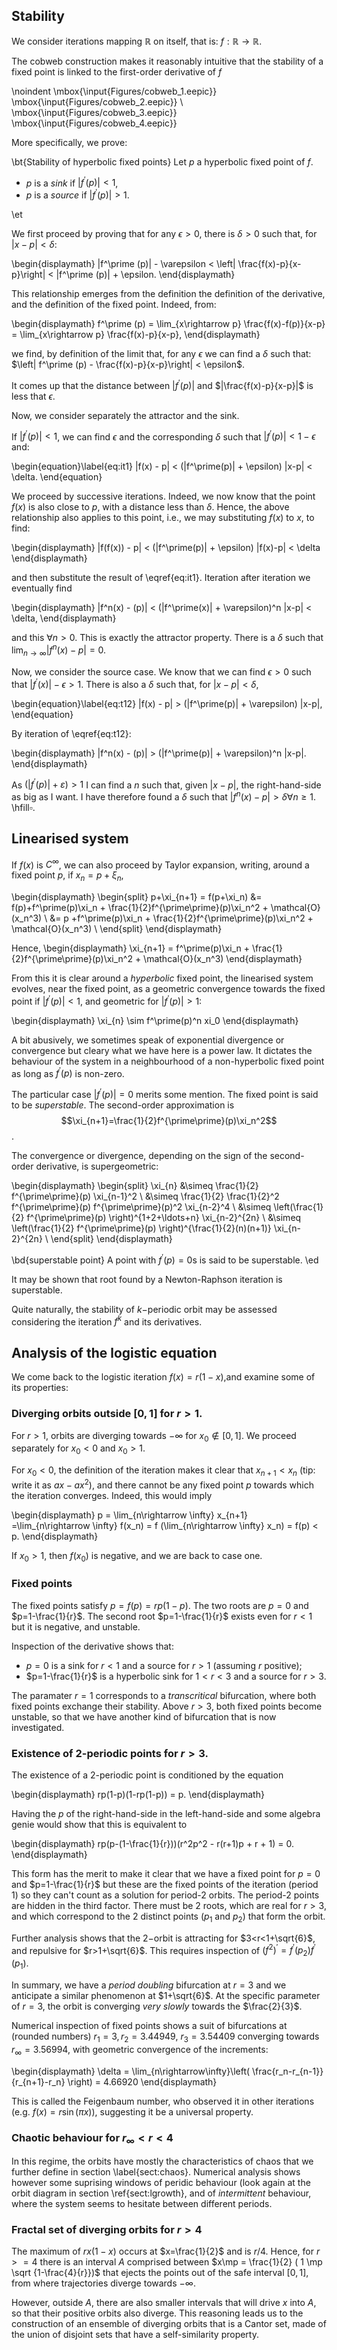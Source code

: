 ## Stability 

We consider iterations mapping $\mathbb{R}$ on itself, that is: $f:\mathbb{R} \rightarrow \mathbb{R}$. 

The cobweb construction makes it reasonably intuitive that the stability of a fixed point is linked to the first-order derivative of $f$

\noindent
\mbox{\input{Figures/cobweb_1.eepic}}
\mbox{\input{Figures/cobweb_2.eepic}} \\
\mbox{\input{Figures/cobweb_3.eepic}}
\mbox{\input{Figures/cobweb_4.eepic}}

More specifically, we prove:

\bt{Stability of hyperbolic fixed points}
Let $p$ a hyperbolic fixed point of $f$.

 - $p$ is a _sink_ if $|f^\prime(p)|<1$, 
 - $p$ is a _source_ if $|f^\prime(p)|>1$. 

\et

We first proceed by proving that for any $\epsilon>0$, there is $\delta >0$ such that, for $|x-p|<\delta$:

\begin{displaymath}
|f^\prime (p)| - \varepsilon < \left| \frac{f(x)-p}{x-p}\right| < |f^\prime (p)| + \epsilon. 
\end{displaymath}

This relationship emerges from the definition the definition of the derivative, and the definition of the fixed point. Indeed, from:

\begin{displaymath}
f^\prime (p) = \lim_{x\rightarrow p} \frac{f(x)-f(p)}{x-p} = \lim_{x\rightarrow p} \frac{f(x)-p}{x-p}, 
\end{displaymath}

we find, by definition of the limit that, for any $\epsilon$ we can find a $\delta$ such that:
 $\left| f^\prime (p) - \frac{f(x)-p}{x-p}\right| < \epsilon$. 

It comes up that the distance between $|f^\prime (p)|$ and $|\frac{f(x)-p}{x-p}|$ is less that $\epsilon$. 

Now, we consider separately the attractor and the sink. 

If $|f^\prime (p) |<1$, we can find $\epsilon$ and the corresponding $\delta$ such that $|f^\prime(p)| < 1-\epsilon$ and:

\begin{equation}\label{eq:it1}
|f(x) -  p| < (|f^\prime(p)| + \epsilon) |x-p|  < \delta.
\end{equation}

We proceed by successive iterations. Indeed, we now know that the point $f(x)$ is also close to $p$, with a distance less than $\delta$. Hence, the above relationship also applies to this point, i.e., 
we may substituting $f(x)$ to $x$, to find:

\begin{displaymath}
|f(f(x)) -  p| < (|f^\prime(p)| + \epsilon) |f(x)-p|  < \delta
\end{displaymath}

and then substitute the result of \eqref{eq:it1}. Iteration after iteration we eventually find

\begin{displaymath}
|f^n(x) -  (p)| < (|f^\prime(x)| + \varepsilon)^n |x-p|  < \delta, 
\end{displaymath}

and this  $\forall n>0$. This is exactly the attractor property. There is a $\delta$ such that $\lim_{n\rightarrow\infty}|f^n(x)-p|=0$. 

Now, we consider the source case. We know that we can find  $\epsilon >0$ such
that $|f^\prime(x)|-\epsilon >1$. There is also a $\delta$ such that, for $|x-p|<\delta$, 

\begin{equation}\label{eq:t12}
|f(x) -  p| > (|f^\prime(p)| + \varepsilon) |x-p|,
\end{equation}

By iteration of \eqref{eq:t12}: 

\begin{displaymath}
|f^n(x) -  (p)| > (|f^\prime(p)| + \varepsilon)^n |x-p|. 
\end{displaymath}

As $(|f^\prime(p)| + \varepsilon)>1$ I can find a $n$ such that, given $|x-p|$, the right-hand-side as big as I want. I have therefore found a $\delta$ such that $|f^n(x) -  p| > \delta  \forall n \geq 1$. \hfill$\square$.

## Linearised system

If $f(x)$ is $C^\infty$, we can also proceed by Taylor expansion, writing, around a fixed point $p$, if $x_n=p+\xi_n$,

\begin{displaymath}
\begin{split}
p+\xi_{n+1} = f(p+\xi_n) &= f(p)+f^\prime(p)\xi_n + \frac{1}{2}f^{\prime\prime}(p)\xi_n^2 + \mathcal{O}(x_n^3) \\
                     &= p   +f^\prime(p)\xi_n + \frac{1}{2}f^{\prime\prime}(p)\xi_n^2 + \mathcal{O}(x_n^3) \\
\end{split}
\end{displaymath}

Hence, 
\begin{displaymath}
\xi_{n+1} = f^\prime(p)\xi_n + \frac{1}{2}f^{\prime\prime}(p)\xi_n^2 + \mathcal{O}(x_n^3) 
\end{displaymath}

From this it is clear around a _hyperbolic_ fixed point, the linearised system evolves, near the fixed point, as a geometric convergence towards the fixed point if $|f^\prime (p)| < 1$, and geometric for $|f^\prime (p)| > 1$:

\begin{displaymath}
\xi_{n} \sim  f^\prime(p)^n xi_0
\end{displaymath}


A bit abusively, we sometimes speak of exponential divergence or convergence but cleary what we have here is a power law. It dictates the behaviour of the system in a neighbourhood of a non-hyperbolic fixed point as long as $f^\prime(p)$ is non-zero. 

The particular case  $|f^\prime (p)| = 0$ merits some mention. The fixed point is said to be _superstable_. The second-order approximation is $$\xi_{n+1}=\frac{1}{2}f^{\prime\prime}(p)\xi_n^2$$. 


The convergence or divergence, depending on the sign of the second-order derivative, is supergeometric:

\begin{displaymath}
\begin{split}
\xi_{n} &\simeq \frac{1}{2} f^{\prime\prime}(p) \xi_{n-1}^2 \\
       &\simeq \frac{1}{2}  \frac{1}{2}^2 f^{\prime\prime}(p) f^{\prime\prime}(p)^2  \xi_{n-2}^4 \\
       &\simeq \left(\frac{1}{2} f^{\prime\prime}(p) \right)^{1+2+\ldots+n}   \xi_{n-2}^{2n} \\
       &\simeq \left(\frac{1}{2} f^{\prime\prime}(p) \right)^{\frac{1}{2}(n)(n+1)}   \xi_{n-2}^{2n} \\
\end{split}
\end{displaymath}


\bd{superstable point}
A point with  $f^{\prime}(p)=0$s is said to be superstable. 
\ed

It may be shown that root found by a Newton-Raphson iteration is superstable. 

Quite naturally, the stability of $k-$periodic orbit may be assessed considering the iteration $f^k$ and its derivatives.

## Analysis of the logistic equation

We come back to the logistic iteration $f(x)=r(1-x)$,and examine some of its properties:

### Diverging orbits outside $[0,1]$ for $r>1$. 

For $r>1$, orbits are diverging towards $-\infty$ for $x_0 \notin [0,1]$. We proceed separately for $x_0<0$ and $x_0>1$. 

For $x_0<0$, the definition of the iteration makes it clear that $x_{n+1} < x_{n}$ (tip: write it as $ax-ax^2$), and there cannot be any fixed point $p$ towards which the iteration converges. Indeed, this would imply

\begin{displaymath}
p = \lim_{n\rightarrow \infty} x_{n+1} =\lim_{n\rightarrow \infty} f(x_n) = f (\lim_{n\rightarrow \infty} x_n) = f(p) < p.
\end{displaymath}

If $x_0>1$, then $f(x_0)$ is negative, and we are back to case one. 

### Fixed points 

The fixed points satisfy $p=f(p)=rp(1-p)$. The two roots are $p=0$ and $p=1-\frac{1}{r}$. The second root $p=1-\frac{1}{r}$ exists even for $r<1$ but it is negative, and unstable. 

Inspection of the derivative shows that:

- $p=0$ is a sink for $r<1$ and a source for $r>1$ (assuming $r$ positive);
- $p=1-\frac{1}{r}$ is a hyperbolic sink for $1<r<3$ and a source for $r>3$. 


The paramater $r=1$ corresponds to a _transcritical_ bifurcation, where both fixed points exchange their stability. Above $r>3$, both fixed points become unstable, so that we have another kind of bifurcation that is now investigated. 

### Existence of 2-periodic points for $r>3$. 

The existence of a 2-periodic point is conditioned by the equation

\begin{displaymath}
rp(1-p)(1-rp(1-p)) = p.
\end{displaymath}

Having the $p$ of the right-hand-side in the left-hand-side and some algebra genie would show that this is equivalent to

\begin{displaymath}
rp(p-(1-\frac{1}{r}))(r^2p^2 - r(r+1)p + r + 1) = 0.
\end{displaymath}

This form has the merit to make it clear that we have a fixed point for $p=0$ and $p=1-\frac{1}{r}$ but these are the fixed points of the iteration (period 1) so they can't count as a solution for period-2 orbits. The period-2 points are hidden in the third factor. There must be 2 roots, which are real for $r>3$, and which correspond to the $2$ distinct points ($p_1$ and $p_2$) that form the orbit. 

Further analysis shows that the $2-$orbit is attracting for $3<r<1+\sqrt{6}$, and repulsive for $r>1+\sqrt{6}$. This requires inspection of $(f^2)^\prime=f^\prime(p_2)f^\prime(p_1)$. 

In summary, we have a _period doubling_ bifurcation at $r=3$ and we anticipate a similar phenomenon at $1+\sqrt{6}$. At the specific parameter of $r=3$, the orbit is  converging _very slowly_ towards the $\frac{2}{3}$. 

Numerical inspection of fixed points shows a suit of bifurcations at (rounded numbers) $r_1=3, r_2=3.44949$, $r_3=3.54409$ converging towards $r_\infty = 3.56994$, with geometric convergence of the increments: 

\begin{displaymath}
\delta = \lim_{n\rightarrow\infty}\left( \frac{r_n-r_{n-1}}{r_{n+1}-r_n} \right) = 4.66920
\end{displaymath}

This is called the Feigenbaum number, who observed it in other iterations (e.g. $f(x)=r\sin(\pi x)$), suggesting it be a universal property. 

### Chaotic behaviour for $r_\infty < r < 4$

In this regime, the orbits have mostly  the characteristics of chaos that we further define in section \label{sect:chaos}. Numerical analysis shows however some suprising windows of peridic behaviour (look again at the orbit diagram in section \ref{sect:lgrowth}, and of _intermittent_ behaviour, where the system seems to hesitate between different periods. 

### Fractal set of diverging orbits  for $r>4$

The maximum of $rx(1-x)$ occurs at $x=\frac{1}{2}$ and is $r/4$. Hence, for $r>=4$ there is an interval $A$ comprised between $x\mp = \frac{1}{2} ( 1 \mp \sqrt {1-\frac{4}{r}})$ that ejects the points out of the safe interval $[0,1]$, from where trajectories diverge towards $-\infty$. 

However, outside $A$, there are also smaller intervals that will drive $x$ into $A$, so that their positive orbits also diverge.  This reasoning leads us to the construction of an ensemble of diverging orbits that is a Cantor set, made of the union of disjoint sets that have a self-similarity property. 
